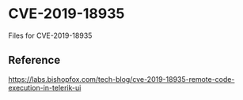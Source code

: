 # CVE-2019-18935
Files for CVE-2019-18935

## Reference
https://labs.bishopfox.com/tech-blog/cve-2019-18935-remote-code-execution-in-telerik-ui

